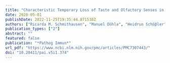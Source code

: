 ```yaml
---
title: "Characteristic Temporary Loss of Taste and Olfactory Senses in SARS-CoV-2-positive-Individuals with Mild Symptoms"
date: 2020-05-01
publishDate: 2022-11-25T19:35:44.871538Z
authors: ["Ricarda M. Schmithausen", "Manuel Döhla", "Heidrun Schöβler", "Christin Diegmann", "Bianca Schulte", "Enrico Richter", "Anna-Maria Eis-Hübinger", "Hendrik Streeck"]
publication_types: ["2"]
abstract: ""
featured: false
publication: "*Pathog Immun*"
url_pdf: "https://www.ncbi.nlm.nih.gov/pmc/articles/PMC7307443/"
doi: "10.20411/pai.v5i1.374"
---
```


